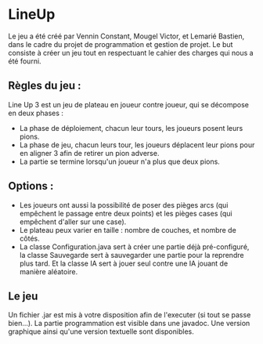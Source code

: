 # LineUp
Le jeu a été créé par Vennin Constant, Mougel Victor, et Lemarié Bastien, dans le cadre du projet de programmation et gestion de projet.
Le but consiste à créer un jeu tout en respectuant le cahier des charges qui nous a été fourni.

## Règles du jeu :
Line Up 3 est un jeu de plateau en joueur contre joueur, qui se décompose en deux phases :
- La phase de déploiement, chacun leur tours, les joueurs posent leurs pions.
- La phase de jeu, chacun leurs tour, les joueurs déplacent leur pions pour en aligner 3 afin de retirer un pion adverse.
- La partie se termine lorsqu'un joueur n'a plus que deux pions.

## Options :
-  Les joueurs ont aussi la possibilité de poser des pièges arcs (qui empêchent le passage entre deux points)
et les pièges cases (qui empêchent d'aller sur une case).
-  Le plateau peux varier en taille : nombre de couches, et nombre de côtés.
-  La classe Configuration.java sert à créer une partie déjà pré-configuré, la classe Sauvegarde sert à sauvegarder une partie pour la reprendre plus tard.
Et la classe IA sert à jouer seul contre une IA jouant de manière aléatoire.

## Le jeu
Un fichier .jar est mis à votre disposition afin de l'executer (si tout se passe bien...).
La partie programmation est visible dans une javadoc.
Une version graphique ainsi qu'une version textuelle sont disponibles.